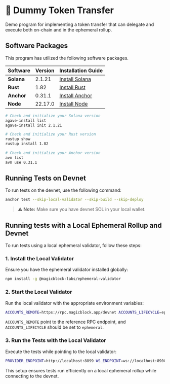 # 💸 Dummy Token Transfer

Demo program for implementing a token transfer that can delegate and execute both on-chain and in the ephemeral rollup.

## Software Packages

This program has utilized the following software packages.

| Software   | Version | Installation Guide                                              |
| ---------- | ------- | --------------------------------------------------------------- |
| **Solana** | 2.1.21   | [Install Solana](https://docs.anza.xyz/cli/install)             |
| **Rust**   | 1.82    | [Install Rust](https://www.rust-lang.org/tools/install)         |
| **Anchor** | 0.31.1  | [Install Anchor](https://www.anchor-lang.com/docs/installation) |
| **Node**   | 22.17.0 | [Install Node](https://nodejs.org/en/download/current)          |

```sh
# Check and initialize your Solana version
agave-install list
agave-install init 2.1.21

# Check and initialize your Rust version
rustup show
rustup install 1.82

# Check and initialize your Anchor version
avm list
avm use 0.31.1
```

## Running Tests on Devnet

To run tests on the devnet, use the following command:

```bash
anchor test --skip-local-validator --skip-build --skip-deploy
```

> **⚠️ Note:** Make sure you have devnet SOL in your local wallet.

## Running tests with a Local Ephemeral Rollup and Devnet

To run tests using a local ephemeral validator, follow these steps:

### 1. Install the Local Validator

Ensure you have the ephemeral validator installed globally:

```bash
npm install -g @magicblock-labs/ephemeral-validator
```

### 2. Start the Local Validator

Run the local validator with the appropriate environment variables:

```bash
ACCOUNTS_REMOTE=https://rpc.magicblock.app/devnet ACCOUNTS_LIFECYCLE=ephemeral ephemeral-validator
```

`ACCOUNTS_REMOTE` point to the reference RPC endpoint, and `ACCOUNTS_LIFECYCLE` should be set to `ephemeral`.

### 3. Run the Tests with the Local Validator

Execute the tests while pointing to the local validator:

```bash
PROVIDER_ENDPOINT=http://localhost:8899 WS_ENDPOINT=ws://localhost:8900 anchor test --skip-build --skip-deploy --skip-local-validator
```

This setup ensures tests run efficiently on a local ephemeral rollup while connecting to the devnet.
